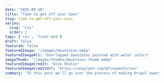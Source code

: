 ```yaml
---
date: "2025-09-10"
title: "Time to get off your Sass"
slug: time-to-get-off-your-sass
series:
  slug: "css"
  order: 2
tags: ['css', 'front-end']
draft: false
featured: false
featuredImage: "/images/mountains.webp"
featuredImageAlt: "Overlapped mountains painted with water colors"
imageThumb: "/images/thumbs/mountains-thumb.webp"
featuredImageCredit: "Alex Shutin"
featuredImageCreditUrl: "https://unsplash.com/@fiveamstories"
summary: "In this post we'll go over the process of making Drupal aware of the components we have built in Storybook."
---
```

